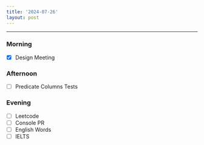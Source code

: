 ```yaml
---
title: '2024-07-26'
layout: post
---
```


---

### Morning

- [x] Design Meeting

### Afternoon

- [ ] Predicate Columns Tests

### Evening

- [ ] Leetcode
- [ ] Console PR
- [ ] English Words
- [ ] IELTS
